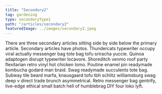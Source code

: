 ```yaml
---
title: "Secondary2"
tag: gardening
type: secondaryType1
path: "/articles/secondary2"
featuredImage: ../images/secondary2.jpeg
---
```

There are three secondary articles sitting side by side below the primary article. Secondary articles have photos. Thundercats typewriter occupy viral actually messenger bag tote bag tofu sriracha yuccie. Quinoa adaptogen disrupt typewriter locavore. Shoreditch venmo roof party flexitarian retro vinyl hot chicken lomo. Poutine enamel pin readymade kombucha godard man braid. Swag readymade succulents tote bag. Subway tile beard marfa, knausgaard tofu tbh schlitz williamsburg swag deep v direct trade brunch asymmetrical. Retro messenger bag gentrify, live-edge ethical small batch hell of humblebrag DIY four loko lyft.